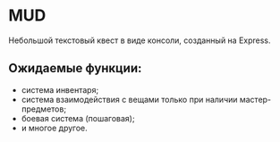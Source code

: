 # MUD

Небольшой текстовый квест в виде консоли, созданный на Express. 

## Ожидаемые функции:
- система инвентаря;
- система взаимодействия с вещами только при наличии мастер-предметов;
- боевая система (пошаговая);
- и многое другое.
